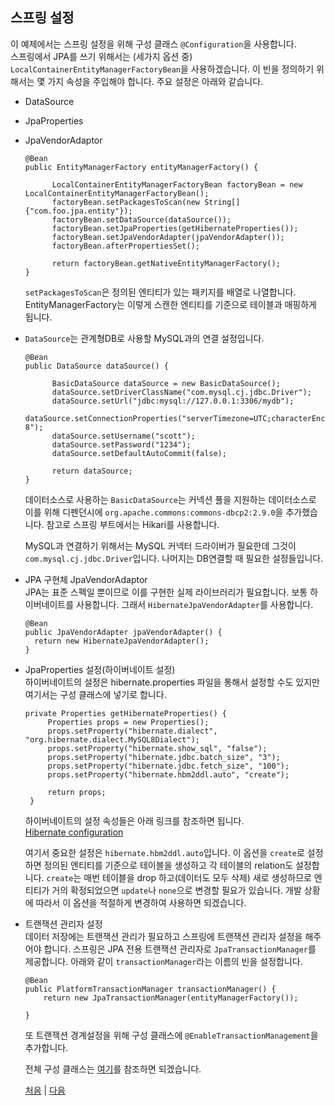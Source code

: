 ## 스프링 설정
이 예제에서는 스프링 설정을 위해 구성 클래스 `@Configuration`을 사용합니다.  
스프링에서 JPA를 쓰기 위해서는 (세가지 옵션 중) `LocalContainerEntityManagerFactoryBean`을 사용하겠습니다. 이 빈을 정의하기 위해서는 몇 가지 속성을 주입해야 합니다. 주요 설정은 아래와 같습니다.
- DataSource
- JpaProperties
- JpaVendorAdaptor

  ```
  @Bean
  public EntityManagerFactory entityManagerFactory() {
		
		LocalContainerEntityManagerFactoryBean factoryBean = new LocalContainerEntityManagerFactoryBean();
		factoryBean.setPackagesToScan(new String[]{"com.foo.jpa.entity"});
		factoryBean.setDataSource(dataSource());
		factoryBean.setJpaProperties(getHibernateProperties());
		factoryBean.setJpaVendorAdapter(jpaVendorAdapter());
		factoryBean.afterPropertiesSet();
		
		return factoryBean.getNativeEntityManagerFactory();
  }	
  ```
  `setPackagesToScan`은 정의된 엔티티가 있는 패키지를 배열로 나열합니다. EntityManagerFactory는 이렇게 스캔한 엔티티를 기준으로 테이블과 매핑하게 됩니다.
- `DataSource`는 관계형DB로 사용할 MySQL과의 연결 설정입니다. 
  ```
  @Bean
  public DataSource dataSource() {
		
		BasicDataSource dataSource = new BasicDataSource();		
		dataSource.setDriverClassName("com.mysql.cj.jdbc.Driver");		
		dataSource.setUrl("jdbc:mysql://127.0.0.1:3306/mydb");	
		dataSource.setConnectionProperties("serverTimezone=UTC;characterEncoding=UTF-8");
		dataSource.setUsername("scott");
		dataSource.setPassword("1234");
		dataSource.setDefaultAutoCommit(false);
		
		return dataSource;		
  }
  ```
  데이터소스로 사용하는 `BasicDataSource`는 커넥션 풀을 지원하는 데이터소스로 이를 위해 디펜던시에 
`org.apache.commons:commons-dbcp2:2.9.0`을 추가했습니다. 참고로 스프링 부트에서는 Hikari를 사용합니다.

  MySQL과 연결하기 위해서는 MySQL 커넥터 드라이버가 필요한데 그것이 `com.mysql.cj.jdbc.Driver`입니다. 나머지는 DB연결할 때 필요한 설정들입니다.

- JPA 구현체 JpaVendorAdaptor  
JPA는 표준 스펙일 뿐이므로 이를 구현한 실제 라이브러리가 필요합니다. 보통 하이버네이트를 사용합니다. 그래서 `HibernateJpaVendorAdapter`를 사용합니다.

  ```
  @Bean
  public JpaVendorAdapter jpaVendorAdapter() {		
    return new HibernateJpaVendorAdapter();
  }
  ```

- JpaProperties 설정(하이버네이트 설정)  
하이버네이트의 설정은 hibernate.properties 파일을 통해서 설정할 수도 있지만 여기서는 구성 클래스에 넣기로 합니다.
   ```
   private Properties getHibernateProperties() {
		Properties props = new Properties();
		props.setProperty("hibernate.dialect", "org.hibernate.dialect.MySQL8Dialect");
		props.setProperty("hibernate.show_sql", "false");		
		props.setProperty("hibernate.jdbc.batch_size", "3");
		props.setProperty("hibernate.jdbc.fetch_size", "100");
		props.setProperty("hibernate.hbm2ddl.auto", "create");
		
		return props;		
	}
    ```
  하이버네이트의 설정 속성들은 아래 링크를 참조하면 됩니다.  
  [Hibernate configuration](https://docs.jboss.org/hibernate/orm/5.3/userguide/html_single/Hibernate_User_Guide.html#configurations)

  여기서 중요한 설정은 `hibernate.hbm2ddl.auto`입니다. 이 옵션을 `create`로 설정하면 정의된 엔티티를 기준으로 테이블을 생성하고 각 테이블의 relation도 설정합니다. `create`는 매번 테이블을 drop 하고(데이터도 모두 삭제) 새로 생성하므로 엔티티가 거의 확정되었으면 `update`나 `none`으로 변경할 필요가 있습니다. 개발 상황에 따라서 이 옵션을 적절하게 변경하여 사용하면 되겠습니다.

- 트랜잭션 관리자 설정  
데이터 저장에는 트랜잭션 관리가 필요하고 스프링에 트랜잭션 관리자 설정을 해주어야 합니다. 스프링은 JPA 전용 트랜잭션 관리자로 `JpaTransactionManager`를 제공합니다. 아래와 같이 `transactionManager`라는 이름의 빈을 설정합니다.
  ```
  @Bean
  public PlatformTransactionManager transactionManager() {
	  return new JpaTransactionManager(entityManagerFactory());
		
  }
  ```
  또 트랜잭션 경계설정을 위해 구성 클래스에 `@EnableTransactionManagement`을 추가합니다. 
  
  전체 구성 클래스는 [여기](https://github.com/boyd-dev/demo-jpa/blob/main/example/demog-spring/src/main/java/com/foo/jpa/config/AppConfig.java)를 참조하면 되겠습니다.

  [처음](../README.md) | [다음](../05/README.md)